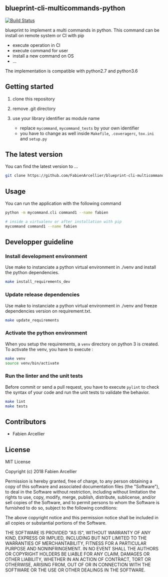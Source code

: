 ## blueprint-cli-multicommands-python

[![Build Status](https://travis-ci.org/FabienArcellier/blueprint-cli-multicommands-python.svg?branch=master)](https://travis-ci.org/FabienArcellier/blueprint-cli-multicommands-python)

blueprint to implement a multi commands in python. This command can be install
on remote system or CI with pip

* execute operation in CI
* execute command for user
* install a new command on OS
* ...

The implementation is compatible with python2.7 and python3.6

## Getting started

1. clone this repository

2. remove .git directory

3. use your library identifier as module name

    * replace `mycommand`, `mycommand_tests` by your own identifier
    * you have to change as well inside `Makefile`, `.coveragerc`, `tox.ini` and `setup.py`

## The latest version

You can find the latest version to ...

```bash
git clone https://github.com/FabienArcellier/blueprint-cli-multicommands-python.git
```

## Usage

You can run the application with the following command

```bash
python -m mycommand.cli command1 --name fabien

# inside a virtualenv or after installation with pip
mycommand command1 --name fabien
```

## Developper guideline

### Install development environment

Use make to instanciate a python virtual environment in ./venv and install the
python dependencies.

```bash
make install_requirements_dev
```

### Update release dependencies

Use make to instanciate a python virtual environment in ./venv and freeze
dependencies version on requirement.txt.

```bash
make update_requirements
```

### Activate the python environment

When you setup the requirements, a `venv` directory on python 3 is created.
To activate the venv, you have to execute :

```bash
make venv
source venv/bin/activate
```

### Run the linter and the unit tests

Before commit or send a pull request, you have to execute `pylint` to check the syntax
of your code and run the unit tests to validate the behavior.

```bash
make lint
make tests
```

## Contributors

* Fabien Arcellier

## License

MIT License

Copyright (c) 2018 Fabien Arcellier

Permission is hereby granted, free of charge, to any person obtaining a copy
of this software and associated documentation files (the "Software"), to deal
in the Software without restriction, including without limitation the rights
to use, copy, modify, merge, publish, distribute, sublicense, and/or sell
copies of the Software, and to permit persons to whom the Software is
furnished to do so, subject to the following conditions:

The above copyright notice and this permission notice shall be included in all
copies or substantial portions of the Software.

THE SOFTWARE IS PROVIDED "AS IS", WITHOUT WARRANTY OF ANY KIND, EXPRESS OR
IMPLIED, INCLUDING BUT NOT LIMITED TO THE WARRANTIES OF MERCHANTABILITY,
FITNESS FOR A PARTICULAR PURPOSE AND NONINFRINGEMENT. IN NO EVENT SHALL THE
AUTHORS OR COPYRIGHT HOLDERS BE LIABLE FOR ANY CLAIM, DAMAGES OR OTHER
LIABILITY, WHETHER IN AN ACTION OF CONTRACT, TORT OR OTHERWISE, ARISING FROM,
OUT OF OR IN CONNECTION WITH THE SOFTWARE OR THE USE OR OTHER DEALINGS IN THE
SOFTWARE.